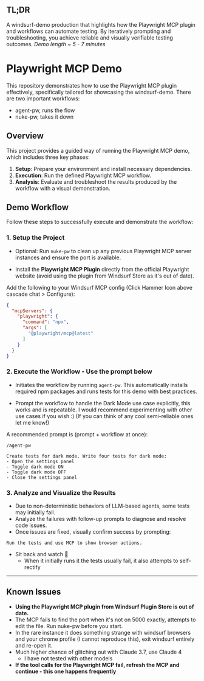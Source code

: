 ## TL;DR    

A windsurf-demo production that highlights how the Playwright MCP plugin and workflows can automate testing. By iteratively prompting and troubleshooting, you achieve reliable and visually verifiable testing outcomes.
_Demo length ~ 5 - 7 minutes_

# Playwright MCP Demo

This repository demonstrates how to use the Playwright MCP plugin effectively, specifically tailored for showcasing the windsurf-demo.
There are two important workflows:

- agent-pw, runs the flow
- nuke-pw, takes it down

## Overview

This project provides a guided way of running the Playwright MCP demo, which includes three key phases:

1. **Setup**: Prepare your environment and install necessary dependencies.
2. **Execution**: Run the defined Playwright MCP workflow.
3. **Analysis**: Evaluate and troubleshoot the results produced by the workflow with a visual demonstration.

## Demo Workflow

Follow these steps to successfully execute and demonstrate the workflow:

### 1. Setup the Project

* Optional: Run `nuke-pw` to clean up any previous Playwright MCP server instances and ensure the port is available.

* Install the **Playwright MCP Plugin** directly from the official Playwright website (avoid using the plugin from Windsurf Store as it's out of date).

Add the following to your Windsurf MCP config (Click Hammer Icon above cascade chat > Configure):

```json
{
  "mcpServers": {
    "playwright": {
      "command": "npx",
      "args": [
        "@playwright/mcp@latest"
      ]
    }
  }
}
```

### 2. Execute the Workflow - Use the prompt below

* Initiates the workflow by running `agent-pw`. This automatically installs required npm packages and runs tests for this demo with best practices.

* Prompt the workflow to handle the Dark Mode use case explicitly, this works and is repeatable. I would recommend experimenting with other use cases if you wish :) (If you can think of any cool semi-reliable ones let me know!) 

A recommended prompt is (prompt + workflow at once):

  ```
  /agent-pw

  Create tests for dark mode. Write four tests for dark mode:
  - Open the settings panel
  - Toggle dark mode ON
  - Toggle dark mode OFF
  - Close the settings panel
  ```

### 3. Analyze and Visualize the Results

* Due to non-deterministic behaviors of LLM-based agents, some tests may initially fail.
* Analyze the failures with follow-up prompts to diagnose and resolve code issues.
* Once issues are fixed, visually confirm success by prompting:

```
Run the tests and use MCP to show browser actions.
```
* Sit back and watch 🍿
  * When it initially runs it the tests usually fail, it also attempts to self-rectify  


---

## Known Issues

* **Using the Playwright MCP plugin from Windsurf Plugin Store is out of date.**
* The MCP fails to find the port when it's not on 5000 exactly, attempts to edit the file. Run nuke-pw before you start. 
* In the rare instance it does something strange with windsurf browsers and your chrome profile (I cannot reproduce this), exit windsurf entirely and re-open it. 
* Much higher chance of glitching out with Claude 3.7, use Claude 4
    * I have not tested with other models
* **If the tool calls for the Playwright MCP fail, refresh the MCP and continue - this one happens frequently**
